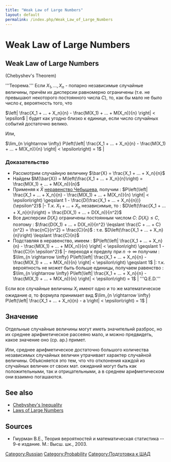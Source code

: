 ```yaml
---
title: "Weak Law of Large Numbers"
layout: default
permalink: /index.php/Weak_Law_of_Large_Numbers
---
```


# Weak Law of Large Numbers

## Weak Law of Large Numbers

(Chebyshev's Theorem)

'''Теорема.''' Если $X_1, ..., X_n$ - попарно независимые случайные величины, причём их дисперсии равномерно ограничены (т.е. не превышают некоторого постоянного числа $C$), то, как бы мало не было число $\epsilon$, вероятность того, что

$\left|  \frac{X_1 + ... + X_n}{n} - \frac{M(X_1) + ... + M(X_n)}{n} \right| < \epsilon$ |
будет как угодно близко к единице, если число случайных событий достаточно велико.

Или, 

$\lim_{n \rightarrow \infty} P\left(\left|  \frac{X_1 + ... + X_n}{n} - \frac{M(X_1) + ... + M(X_n)}{n} \right| < \epsilon\right) = 1$ |

### Доказательство

- Рассмотрим случайную величину $\bar{X} = \frac{X_1 + ... + X_n}{n}$
- Найдем $M(\bar{X}) = M\left(\frac{X_1 + ... + X_n}{n}\right) = \frac{M(X_1) + ... + M(X_n)}{n}$
- Применяя к $\bar{X}$ [неравенство Чебышева](Chebyshev's_Inequality), получим
: $P\left(\left|  \frac{X_1 + ... + X_n}{n} - \frac{M(X_1) + ... + M(X_n)}{n} \right| < \epsilon\right) \geqslant 1 - \frac{D(\frac{X_1 + ... + X_n}{n})}{\epsilon^2}$ |- Т.к. $X_1 + ... + X_n$ независимые, то 
: $D\left(\frac{X_1 + ... + X_n}{n}\right) = \frac{D(X_1) + ... + D(X_n)}{n^2}$
- Все дисперсии $D(X_i)$ ограничены постоянным числом $C$: $D(X_i) \leqslant C$, поэтому 
: $\frac{D(X_1) + ... + D(X_n)}{n^2} \leqslant \frac{C + ... + C}{n^2} = \frac{nC}{n^2} = \frac{C}{n}$
: т.е. $D\left(\frac{X_1 + ... + X_n}{n}\right) \leqslant \frac{C}{n}$
- Подставляя в неравенство, имеем
: $P\left(\left|  \frac{X_1 + ... + X_n}{n} - \frac{M(X_1) + ... + M(X_n)}{n} \right| < \epsilon\right) \geqslant 1 - \frac{C}{n \epsilon^2}$ |- переходя к пределу при $n \rightarrow \infty$ получим
: $\lim_{n \rightarrow \infty} P\left(\left|  \frac{X_1 + ... + X_n}{n} - \frac{M(X_1) + ... + M(X_n)}{n} \right| < \epsilon\right) \geqslant 1$ |: т.к. вероятность не может быть больше единицы, получаем равенство 
: $\lim_{n \rightarrow \infty} P\left(\left|  \frac{X_1 + ... + X_n}{n} - \frac{M(X_1) + ... + M(X_n)}{n} \right| < \epsilon\right) = 1$ |
'''Q.E.D.'''



Если все случайные величины $X_i$ имеют одно и то же математическое ожидание $a$, то формула принимает вид 
$\lim_{n \rightarrow \infty} P\left(\left|  \frac{X_1 + ... + X_n}{n} - a \right| < \epsilon\right) = 1$ |

## Значение
Отдельные случайные величины могут иметь значительнй разброс, но их среднее арифметическое рассеяно мало, и можно предвидеть, какое значение оно (ср. ар.) примет. 

Или, среднее арифметическое достаточно большого количества независимых случайных величин утрачивает характер случайной величины. Объясняется это тем, что что отклонения каждой из случайных величин от своих мат. ожиданий могут быть как положительными, так и отрицательными, а в среднем арифметическом они взаимно погашаются. 


## See also
- [Chebyshev's Inequality](Chebyshev's_Inequality)
- [Laws of Large Numbers](Laws_of_Large_Numbers)

## Sources
- Гмурман В.Е., Теория вероятностей и математическая статистика -- 9-е издание. М.: Высш. шк., 2003.

[Category:Russian](Category_Russian)
[Category:Probability](Category_Probability)
[Category:Подготовка к ШАД](Category_Подготовка_к_ШАД)